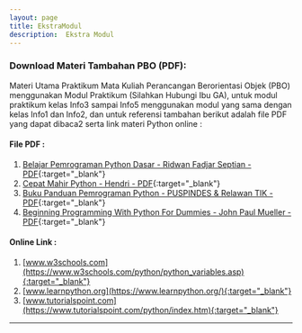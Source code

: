 ```yaml
---
layout: page
title: EkstraModul
description:  Ekstra Modul
---
```

### Download Materi Tambahan PBO (PDF):

Materi Utama Praktikum Mata Kuliah Perancangan Berorientasi Objek (PBO) menggunakan Modul Praktikum (Silahkan Hubungi Ibu GA), untuk modul praktikum kelas Info3 sampai Info5 menggunakan modul yang sama dengan kelas Info1 dan Info2, dan untuk referensi tambahan berikut adalah file PDF yang dapat dibaca2 serta link materi Python online : 


#### File PDF : 
1. [Belajar Pemrograman Python Dasar - Ridwan Fadjar Septian - PDF](assets/reff/python-dasar-poss-upi.pdf){:target="_blank"}
2. [Cepat Mahir Python - Hendri - PDF](assets/reff/cepat-mahir-python-kuliahkomputer.pdf){:target="_blank"}
3. [Buku Panduan Pemrograman Python - PUSPINDES & Relawan TIK - PDF](assets/reff/Buku_Pengenalan_Python.pdf){:target="_blank"}
4. [Beginning Programming With Python For Dummies - John Paul Mueller - PDF](assets/reff/Beginning_Programming_with_Python_for_Dummies.pdf){:target="_blank"}


#### Online Link : 
1. [www.w3schools.com](https://www.w3schools.com/python/python_variables.asp){:target="_blank"}
2. [www.learnpython.org](https://www.learnpython.org/){:target="_blank"}
3. [www.tutorialspoint.com](https://www.tutorialspoint.com/python/index.htm){:target="_blank"}

***

